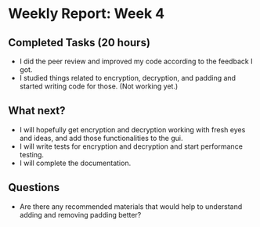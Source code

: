 # Weekly Report: Week 4

## Completed Tasks (20 hours)
* I did the peer review and improved my code according to the feedback I got.
* I studied things related to encryption, decryption, and padding and started writing code for those. (Not working yet.)

## What next?
* I will hopefully get encryption and decryption working with fresh eyes and ideas, and add those functionalities to the gui.
* I will write tests for encryption and decryption and start performance testing.
* I will complete the documentation.

## Questions
* Are there any recommended materials that would help to understand adding and removing padding better?
